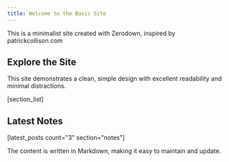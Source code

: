 ```yaml
---
title: Welcome to the Basic Site
---
```


This is a minimalist site created with Zerodown, inspired by patrickcollison.com 

## Explore the Site

This site demonstrates a clean, simple design with excellent readability and minimal distractions.

[section_list]

## Latest Notes

[latest_posts count="3" section="notes"]

The content is written in Markdown, making it easy to maintain and update.
